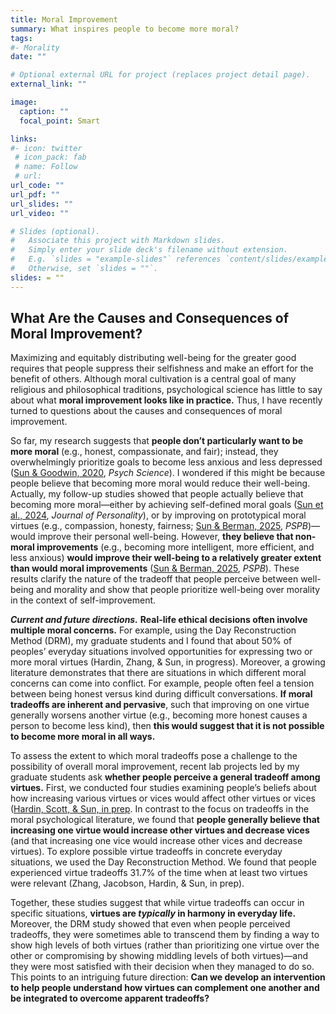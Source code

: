 ```yaml
---
title: Moral Improvement
summary: What inspires people to become more moral?
tags:
#- Morality
date: ""

# Optional external URL for project (replaces project detail page).
external_link: ""

image:
  caption: ""
  focal_point: Smart

links:
#- icon: twitter
 # icon_pack: fab
 # name: Follow
 # url: 
url_code: ""
url_pdf: ""
url_slides: ""
url_video: ""

# Slides (optional).
#   Associate this project with Markdown slides.
#   Simply enter your slide deck's filename without extension.
#   E.g. `slides = "example-slides"` references `content/slides/example-slides.md`.
#   Otherwise, set `slides = ""`.
slides: = ""
---
```


## What Are the Causes and Consequences of Moral Improvement?

Maximizing and equitably distributing well-being for the greater good requires that people suppress their selfishness and make an effort for the benefit of others. Although moral cultivation is a central goal of many religious and philosophical traditions, psychological science has little to say about what **moral improvement looks like in practice.** Thus, I have recently turned to questions about the causes and consequences of moral improvement.

So far, my research suggests that **people don’t particularly want to be more moral** (e.g., honest, compassionate, and fair); instead, they overwhelmingly prioritize goals to become less anxious and less depressed ([Sun & Goodwin, 2020](https://jessiesun.me/publication/sun-2020c/sun-2020c.pdf), *Psych Science*). I wondered if this might be because people believe that becoming more moral would reduce their well-being. Actually, my follow-up studies showed that people actually believe that becoming more moral—either by achieving self-defined moral goals ([Sun et al., 2024](https://jessiesun.me/publication/sun-2024/sun-2024.pdf), *Journal of Personality*), or by improving on prototypical moral virtues (e.g., compassion, honesty, fairness; [Sun & Berman, 2025]((https://jessiesun.me/publication/sun-berman-2025/sun-berman-2025.pdf)), *PSPB*)—would improve their personal well-being. However, **they believe that non-moral improvements** (e.g., becoming more intelligent, more efficient, and less anxious) **would improve their well-being to a relatively greater extent than would moral improvements** ([Sun & Berman, 2025](https://jessiesun.me/publication/sun-berman-2025/sun-berman-2025.pdf), *PSPB*). These results clarify the nature of the tradeoff that people perceive between well-being and morality and show that people prioritize well-being over morality in the context of self-improvement.

***Current and future directions.*** **Real-life ethical decisions often involve multiple moral concerns.** For example, using the Day Reconstruction Method (DRM), my graduate students and I found that about 50% of peoples’ everyday situations involved opportunities for expressing two or more moral virtues (Hardin, Zhang, & Sun, in progress). Moreover, a growing literature demonstrates that there are situations in which different moral concerns can come into conflict. For example, people often feel a tension between being honest versus kind during difficult conversations. **If moral tradeoffs are inherent and pervasive**, such that improving on one virtue generally worsens another virtue (e.g., becoming more honest causes a person to become less kind), then **this would suggest that it is not possible to become more moral in all ways.**

To assess the extent to which moral tradeoffs pose a challenge to the possibility of overall moral improvement, recent lab projects led by my graduate students ask **whether people perceive a general tradeoff among virtues.** First, we conducted four studies examining people’s beliefs about how increasing various virtues or vices would affect other virtues or vices ([Hardin, Scott, & Sun, in prep](https://osf.io/preprints/psyarxiv/v6yhx). In contrast to the focus on tradeoffs in the moral psychological literature, we found that **people generally believe that increasing one virtue would increase other virtues and decrease vices** (and that increasing one vice would increase other vices and decrease virtues). To explore possible virtue tradeoffs in concrete everyday situations, we used the Day Reconstruction Method. We found that people experienced virtue tradeoffs 31.7% of the time when at least two virtues were relevant (Zhang, Jacobson, Hardin, & Sun, in prep). 

Together, these studies suggest that while virtue tradeoffs can occur in specific situations, **virtues are *typically* in harmony in everyday life.** Moreover, the DRM study showed that even when people perceived tradeoffs, they were sometimes able to transcend them by finding a way to show high levels of both virtues (rather than prioritizing one virtue over the other or compromising by showing middling levels of both virtues)—and they were most satisfied with their decision when they managed to do so. This points to an intriguing future direction: **Can we develop an intervention to help people understand how virtues can complement one another and be integrated to overcome apparent tradeoffs?**
